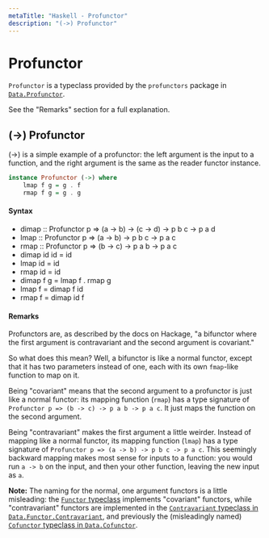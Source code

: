 ```yaml
---
metaTitle: "Haskell - Profunctor"
description: "(->) Profunctor"
---
```


# Profunctor


`Profunctor` is a typeclass provided by the `profunctors` package in [`Data.Profunctor`](http://hackage.haskell.org/package/profunctors-5.2/docs/Data-Profunctor.html).

See the "Remarks" section for a full explanation.



## (->) Profunctor


(->) is a simple example of a profunctor: the left argument is the input to a function, and the right argument is the same as the reader functor instance.

```hs
instance Profunctor (->) where
    lmap f g = g . f
    rmap f g = g . g

```



#### Syntax


- dimap :: Profunctor p => (a -> b) -> (c -> d) -> p b c -> p a d
- lmap :: Profunctor p => (a -> b) -> p b c -> p a c
- rmap :: Profunctor p => (b -> c) -> p a b -> p a c
- dimap id id = id
- lmap id = id
- rmap id = id
- dimap f g = lmap f . rmap g
- lmap f = dimap f id
- rmap f = dimap id f



#### Remarks


Profunctors are, as described by the docs on Hackage, "a bifunctor where the first argument is contravariant and the second argument is covariant."

So what does this mean? Well, a bifunctor is like a normal functor, except that it has two parameters instead of one, each with its own `fmap`-like function to map on it.

Being "covariant" means that the second argument to a profunctor is just like a normal functor: its mapping function (`rmap`) has a type signature of `Profunctor p => (b -> c) -> p a b -> p a c`.  It just maps the function on the second argument.

Being "contravariant" makes the first argument a little weirder.  Instead of mapping like a normal functor, its mapping function (`lmap`) has a type signature of `Profunctor p => (a -> b) -> p b c -> p a c`.  This seemingly backward mapping makes most sense for inputs to a function: you would run `a -> b` on the input, and then your other function, leaving the new input as `a`.

**Note:** The naming for the normal, one argument functors is a little misleading: the [`Functor` typeclass](http://hackage.haskell.org/package/base-4.9.1.0/docs/Data-Functor.html#t:Functor) implements "covariant" functors, while "contravariant" functors are implemented in the [`Contravariant` typeclass in `Data.Functor.Contravariant`](https://hackage.haskell.org/package/contravariant-1.4/docs/Data-Functor-Contravariant.html#t:Contravariant), and previously the (misleadingly named) [`Cofunctor` typeclass in `Data.Cofunctor`](https://hackage.haskell.org/package/cofunctor-0.1.0.1/docs/Data-Cofunctor.html#t:Cofunctor).

